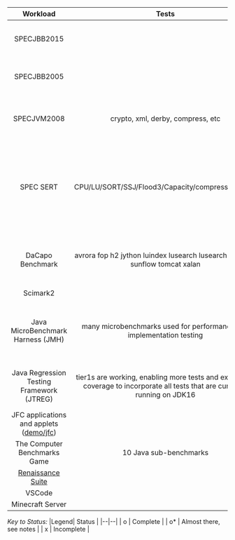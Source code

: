 |Workload| Tests |  Arm64 | Comments  | 
|:--:|:--:|:--:|:--:|
| SPECJBB2015 |  |o*  | Performance difference observed on a [TX2](https://github.com/microsoft/openjdk-aarch64/blob/master/Arm64_systems.md) running Linux | 
| SPECJBB2005 |  | o* | Performance difference observed on a TX2 running Linux |  
| SPECJVM2008 | crypto, xml, derby, compress, etc | o* | startup doesn't work on JDK8+ (we are at JDK16/current tip) | 
| SPEC SERT | CPU/LU/SORT/SSJ/Flood3/Capacity/compress/Sha256 |o* |Benchmark changes made to accomodate the new platform combo, upstream to SPEC, benchmark needs fixing with removal of Nashorn| 
| DaCapo Benchmark | avrora fop h2 jython luindex lusearch lusearch-fix pmd sunflow tomcat xalan  | o* | one benchmark utilizes an x86-64 dll. A few others don't work on JDK8+. Lower priority |
| Scimark2 |  |o  |  | 
|Java MicroBenchmark Harness (JMH) | many microbenchmarks used for performance and implementation testing | o* | we ran the 'jmh-jdk-microbenchmarks' suite on our [test platforms](https://github.com/microsoft/openjdk-aarch64/blob/master/Arm64_systems.md) and found no significant issues |
|Java Regression Testing Framework (JTREG)| tier1s are working, enabling more tests and expanding coverage to incorporate all tests that are currently running on JDK16| o*| We are enabling more tests every week and fixing bugs as we encounter them|
|JFC applications and applets ([demo/jfc](https://docs.oracle.com/javase/7/docs/technotes/samples/demos.html))| | o | VEH and SEH bug identified and fixed |
|The Computer Benchmarks Game|10 Java sub-benchmarks| x|Enablement and characterization work has started |
|[Renaissance Suite](https://renaissance.dev/)|| x|Enablement work has started |
|VSCode| | o | |
|Minecraft Server| | o | |

_Key to Status:_
|Legend| Status |
|--|--|
| o | Complete |
| o* | Almost there, see notes |
| x | Incomplete | 
